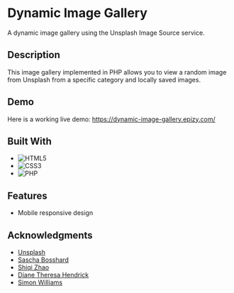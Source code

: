 # Dynamic Image Gallery

A dynamic image gallery using the Unsplash Image Source service.

## Description

This image gallery implemented in PHP allows you to view a random image from Unsplash from a specific category and locally saved images.

## Demo

Here is a working live demo: https://dynamic-image-gallery.epizy.com/

## Built With

* ![HTML5](https://img.shields.io/badge/-HTML5-E34F26.svg?style=flat&logo=html5&logoColor=white)
* ![CSS3](https://img.shields.io/badge/-CSS3-1572B6.svg?style=flat&logo=css3&logoColor=white)
* ![PHP](https://img.shields.io/badge/-PHP-777BB4.svg?style=flat&logo=php&logoColor=white)

## Features

* Mobile responsive design

## Acknowledgments

* [Unsplash](https://unsplash.com/developers)
* [Sascha Bosshard](https://unsplash.com/@thesaboo)
* [Shiqi Zhao](https://unsplash.com/@alger19)
* [Diane Theresa Hendrick](https://unsplash.com/@artemisdesign)
* [Simon Williams](https://unsplash.com/@simowilliams)